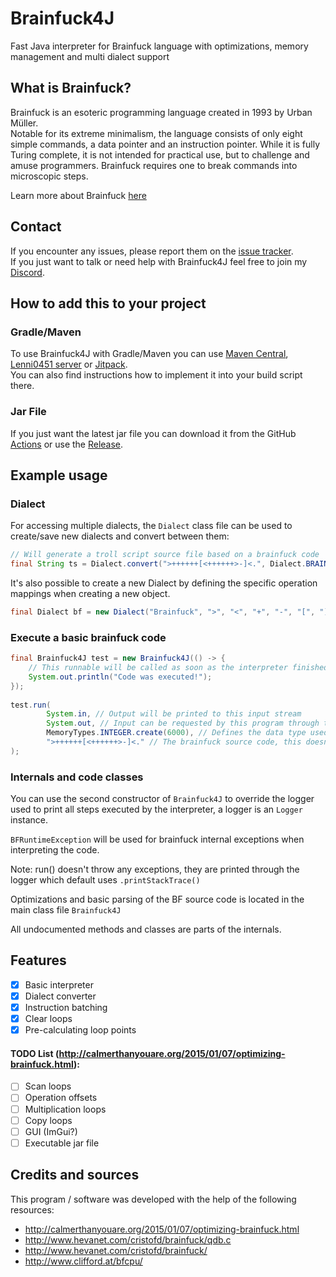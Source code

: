 # Brainfuck4J
Fast Java interpreter for Brainfuck language with optimizations, memory management and multi dialect support

## What is Brainfuck?
Brainfuck is an esoteric programming language created in 1993 by Urban Müller. <br>
Notable for its extreme minimalism, the language consists of only eight simple commands, a data pointer and an instruction pointer. While it is fully Turing complete, it is not intended for practical use, but to challenge and amuse programmers. Brainfuck requires one to break commands into microscopic steps.

Learn more about Brainfuck [here](https://en.wikipedia.org/wiki/Brainfuck)

## Contact
If you encounter any issues, please report them on the
[issue tracker](https://github.com/FlorianMichael/Brainfuck4J/issues).  
If you just want to talk or need help with Brainfuck4J feel free to join my
[Discord](https://discord.gg/BwWhCHUKDf).

## How to add this to your project
### Gradle/Maven
To use Brainfuck4J with Gradle/Maven you can use [Maven Central](https://mvnrepository.com/artifact/de.florianmichael/Brainfuck4J), [Lenni0451 server](https://maven.lenni0451.net/#/releases/de/florianmichael/Brainfuck4J) or [Jitpack](https://jitpack.io/#FlorianMichael/Brainfuck4J).  
You can also find instructions how to implement it into your build script there.

### Jar File
If you just want the latest jar file you can download it from the GitHub [Actions](https://github.com/FlorianMichael/Brainfuck4J/actions) or use the [Release](https://github.com/FlorianMichael/Brainfuck4J/releases).

## Example usage
### Dialect
For accessing multiple dialects, the ``Dialect`` class file can be used to create/save new dialects and convert between
them:
```java
// Will generate a troll script source file based on a brainfuck code
final String ts = Dialect.convert(">++++++[<++++++>-]<.", Dialect.BRAINFUCK, Dialect.TROLLSCRIPT);
```
It's also possible to create a new Dialect by defining the specific operation mappings when creating a new object.
```java
final Dialect bf = new Dialect("Brainfuck", ">", "<", "+", "-", "[", "]", ",", ".");
```

### Execute a basic brainfuck code
```java
final Brainfuck4J test = new Brainfuck4J(() -> {
    // This runnable will be called as soon as the interpreter finished executing the code.
    System.out.println("Code was executed!");
});
 
test.run(
        System.in, // Output will be printed to this input stream
        System.out, // Input can be requested by this program through this output stream
        MemoryTypes.INTEGER.create(6000), // Defines the data type used to create the memory array and it's default capacity
        ">++++++[<++++++>-]<." // The brainfuck source code, this doesn't support dialects, use Dialect.convert() before calling this
);
```

### Internals and code classes
You can use the second constructor of ```Brainfuck4J``` to override the logger used to print all steps executed by the
interpreter, a logger is an ```Logger``` instance.

``BFRuntimeException`` will be used for brainfuck internal exceptions when interpreting the code.

Note: run() doesn't throw any exceptions, they are printed through the logger which default uses ```.printStackTrace()```

Optimizations and basic parsing of the BF source code is located in the main class file ```Brainfuck4J```

All undocumented methods and classes are parts of the internals.

## Features
- [x] Basic interpreter
- [x] Dialect converter
- [x] Instruction batching
- [x] Clear loops
- [x] Pre-calculating loop points

#### TODO List (http://calmerthanyouare.org/2015/01/07/optimizing-brainfuck.html): 
- [ ] Scan loops
- [ ] Operation offsets
- [ ] Multiplication loops
- [ ] Copy loops
- [ ] GUI (ImGui?)
- [ ] Executable jar file 

## Credits and sources
This program / software was developed with the help of the following resources:
- http://calmerthanyouare.org/2015/01/07/optimizing-brainfuck.html
- http://www.hevanet.com/cristofd/brainfuck/qdb.c
- http://www.hevanet.com/cristofd/brainfuck/
- http://www.clifford.at/bfcpu/
